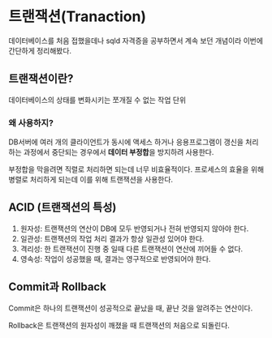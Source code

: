 # 트랜잭션(Tranaction)

데이터베이스를 처음 접했을데나 sqld 자격증을 공부하면서 계속 보던 개념이라 이번에 간단하게 정리해봤다.

## 트랜잭션이란?

데이터베이스의 상태를 변화시키는 쪼개질 수 없는 작업 단위

### 왜 사용하지?

DB서버에 여러 개의 클라이언트가 동시에 액세스 하거나 응용프로그램이 갱신을 처리하는 과정에서 중단되는 경우에서 **데이터 부정합**을 방지하려 사용한다.

부정합을 막을려면 직렬로 처리하면 되는데 너무 비효율적이다. 프로세스의 효율을 위해 병렬로 처리하게 되는데 이를 위해 트랜잭션을 사용한다. 

## ACID (트랜잭션의 특성)

1. 원자성: 트랜잭션의 연산이 DB에 모두 반영되거나 전혀 반영되지 않아야 한다. 
2. 일관성: 트랜잭션의 작업 처리 결과가 항상 일관성 있어야 한다.
3. 격리성: 한 트랜잭션이 진행 중 일때 다른 트랜잭션이 연산에 끼어들 수 없다.
4. 영속성: 작업이 성공했을 때, 결과는 영구적으로 반영되어야 한다.

## Commit과 Rollback

Commit은 하나의 트랜잭션이 성공적으로 끝났을 때, 끝난 것을 알려주는 연산이다.

Rollback은 트랜잭션의 원자성이 깨졌을 때 트랜잭션의 처음으로 되돌린다.